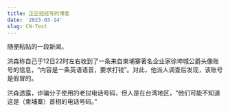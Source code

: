 ```yaml
---
title: 正正经经写的博客
date: '2023-03-14'
slug: CN-Test
---
```


随便粘贴的一段新闻。

 洪森称自己于12日22时左右收到了一条来自柬埔寨著名企业家徐坤城公爵头像账号的信息，“内容是一条英语语音，要求打钱”。对此，他派人调查后发现，该账号是假冒的。

洪森透露，诈骗分子使用的老挝电话号码，但人是在台湾地区，“他们可能不知道这是（柬埔寨）首相的电话号码。” 
